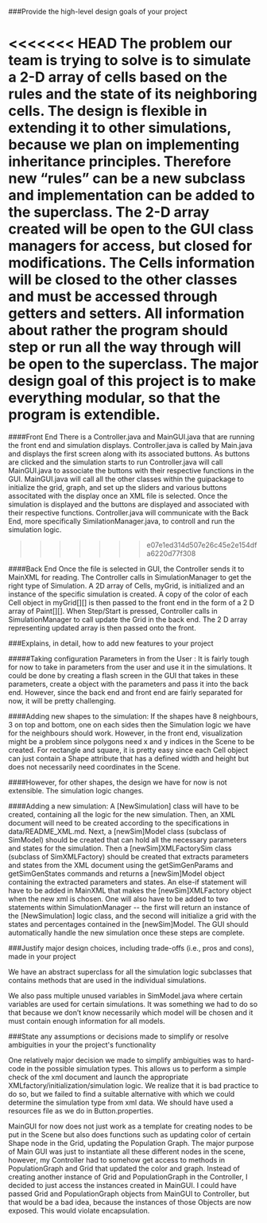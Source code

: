 ###Provide the high-level design goals of your project


<<<<<<< HEAD
The problem our team is trying to solve is to simulate a 2-D array of cells based on the rules and the state of its neighboring cells. The design is flexible in extending it to other simulations, because we plan on implementing inheritance principles. Therefore new “rules” can be a new subclass and implementation can be added to the superclass. The 2-D array created will be open to the GUI class managers for access, but closed for modifications. The Cells information will be closed to the other classes and must be accessed through getters and setters. All information about rather the program should step or run all the way through will be open to the superclass. The major design goal of this project is to make everything modular, so that the program is extendible. 
=======
####Front End
There is a Controller.java and MainGUI.java that are running the front end and simulation displays. Controller.java is called by Main.java and displays the first screen along with its associated buttons. As buttons are clicked and the simulation starts to run Controller.java will call MainGUI.java to associate the buttons with their respective functions in the GUI. MainGUI.java will call all the other classes within the guipackage to initialize the grid, graph, and set up the sliders and various buttons associtated with the display once an XML file is selected. Once the simulation is displayed and the buttons are displayed and associated with their respective functions. Controller.java will communicate with the Back End, more specifically SimilationManager.java, to controll and run the simulation logic. 
>>>>>>> e07e1ed314d507e26c45e2e154dfa6220d77f308

####Back End
Once the file is selected in GUI, the Controller sends it to MainXML for reading. The Controller calls in SimulationManager to get the right type of Simulation. A 2D array of Cells, myGrid, is initialized and an instance of the specific simulation is created. A copy of the color of each Cell object in myGrid[][] is then passed to the front end in the form of a 2 D array of Paint[][]. When Step/Start is pressed, Controller calls in SimulationManager to call update the Grid in the back end. The 2 D array representing updated array is then passed onto the front.

###Explains, in detail, how to add new features to your project

#####Taking configuration Parameters in from the User :
It is fairly tough for now to take in parameters from the user and use it in the simulations. It could be done by creating a flash screen in the GUI that takes in these parameters, create a object with the parameters and pass it into the back end. However, since the back end and front end are fairly separated for now, it will be pretty challenging. 

####Adding new shapes to the simulation:
If the shapes have 8 neighbours, 3 on top and bottom, one on each sides then the Simulation logic we have for the neighbours should work. However, in the front end, visualization might be a problem since polygons need x and y indices in the Scene to be created. For rectangle and square, it is pretty easy since each Cell object can just contain a Shape attribute that has a defined width and height but does not necessarily need coordinates in the Scene. 

####However, for other shapes, the design we have for now is not extensible. The simulation logic changes.


####Adding a new simulation:
A [NewSimulation] class will have to be created, containing all the logic for the new simulation. Then, an XML document will need to be created according to the specifications in data/README_XML.md. Next, a [newSim]Model class (subclass of SimModel) should be created that can hold all the necessary parameters and states for the simulation. Then a [newSim]XMLFactorySim class (subclass of SimXMLFactory) should be created that extracts parameters and states from the XML document using the getSimGenParams and getSimGenStates commands and returns a [newSim]Model object containing the extracted parameters and states. An else-if statement will have to be added in MainXML that makes the [newSim]XMLFactory object when the new xml is chosen. One will also have to be added to two statements within SimulationManager -- the first will return an instance of the [NewSimulation] logic class, and the second will initialize a grid with the states and percentages contained in the [newSim]Model. The GUI should automatically handle the new simulation once these steps are complete.

###Justify major design choices, including trade-offs (i.e., pros and cons), made in your project

We have an abstract superclass for all the simulation logic subclasses that contains methods that are used in the individual simulations.

We also pass multiple unused variables in SimModel.java where certain variables are used for certain simulations. It was something we had to do so that because we don’t know necessarily which model will be chosen and it must contain enough information for all models. 

###State any assumptions or decisions made to simplify or resolve ambiguities in your the project's functionality

One relatively major decision we made to simplify ambiguities was to hard-code in the possible simulation types. This allows us to perform a simple check of the xml document and launch the appropriate XMLfactory/initialization/simulation logic. We realize that it is bad practice to do so, but we failed to find a suitable alternative with which we could determine the simulation type from xml data.
We should have used a resources file as we do in Button.properties. 

MainGUI for now does not just work as a template for creating nodes to be put in the Scene but also does functions such as updating color of certain Shape node in the Grid,  updating the Population Graph. 
The major purpose of Main GUI was just to instantiate all these different nodes in the scene, however,  my Controller had  to somehow get access to methods in PopulationGraph and Grid that updated the color and graph. Instead of creating another instance of Grid and PopulationGraph in the Controller, I decided to just access the instances created in MainGUI. I could have passed Grid and PopulationGraph objects from MainGUI to Controller, but that would be a bad idea, because the instances of those Objects are now exposed. This would violate encapsulation. 



